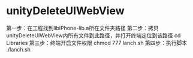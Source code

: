 # unityDeleteUIWebView


第一步：在工程找到libiPhone-lib.a所在文件夹路径
第二步：拷贝unityDeleteUIWebView内所有文件到此路径，并打开终端定位到该路径
cd Libraries
第三步：终端开启文件权限
chmod 777 lanch.sh
第四步：执行脚本
./lanch.sh
